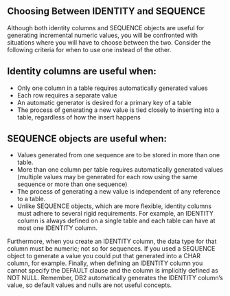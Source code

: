 ## Choosing Between IDENTITY and SEQUENCE

Although both identity columns and SEQUENCE objects are useful for generating incremental numeric values, you will be confronted
with situations where you will have to choose between the two. 
Consider the following criteria for when to use one instead of the other. 

## Identity columns are useful when: 
* Only one column in a table requires automatically generated values
* Each row requires a separate value
* An automatic generator is desired for a primary key of a table
* The process of generating a new value is tied closely to inserting into a table, regardless of how the insert happens

## SEQUENCE objects are useful when:
* Values generated from one sequence are to be stored in more than one table.
* More than one column per table requires automatically generated values (multiple values may be generated for each row using the same sequence or more than one sequence)
* The process of generating a new value is independent of any reference to a table.
* Unlike SEQUENCE objects, which are more flexible, identity columns must adhere to several rigid requirements. 
For example, an IDENTITY column is always defined on a single table and each table can have at most one IDENTITY column. 

Furthermore, when you create an IDENTITY column, the data type for that column must be numeric; not so for sequences. If you used a SEQUENCE object to generate a value you could put that generated into a CHAR column, for example. Finally, when defining an IDENTITY column you cannot specify the DEFAULT clause and the column is implicitly defined as NOT NULL. Remember, DB2 automatically generates the IDENTITY column’s value, so default values and nulls are not useful concepts.
